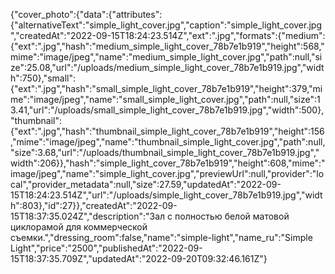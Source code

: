 {"cover_photo":{"data":{"attributes":{"alternativeText":"simple_light_cover.jpg","caption":"simple_light_cover.jpg","createdAt":"2022-09-15T18:24:23.514Z","ext":".jpg","formats":{"medium":{"ext":".jpg","hash":"medium_simple_light_cover_78b7e1b919","height":568,"mime":"image/jpeg","name":"medium_simple_light_cover.jpg","path":null,"size":25.08,"url":"/uploads/medium_simple_light_cover_78b7e1b919.jpg","width":750},"small":{"ext":".jpg","hash":"small_simple_light_cover_78b7e1b919","height":379,"mime":"image/jpeg","name":"small_simple_light_cover.jpg","path":null,"size":13.41,"url":"/uploads/small_simple_light_cover_78b7e1b919.jpg","width":500},"thumbnail":{"ext":".jpg","hash":"thumbnail_simple_light_cover_78b7e1b919","height":156,"mime":"image/jpeg","name":"thumbnail_simple_light_cover.jpg","path":null,"size":3.68,"url":"/uploads/thumbnail_simple_light_cover_78b7e1b919.jpg","width":206}},"hash":"simple_light_cover_78b7e1b919","height":608,"mime":"image/jpeg","name":"simple_light_cover.jpg","previewUrl":null,"provider":"local","provider_metadata":null,"size":27.59,"updatedAt":"2022-09-15T18:24:23.514Z","url":"/uploads/simple_light_cover_78b7e1b919.jpg","width":803},"id":27}},"createdAt":"2022-09-15T18:37:35.024Z","description":"Зал с полностью белой матовой циклорамой для коммерческой съемки.","dressing_room":false,"name":"simple-light","name_ru":"Simple Light","price":"2500","publishedAt":"2022-09-15T18:37:35.709Z","updatedAt":"2022-09-20T09:32:46.161Z"}